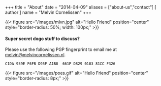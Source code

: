 +++
title = "About"
date = "2014-04-09"
aliases = ["about-us","contact"]
[ author ]
  name = "Melvin Cornelissen"
+++

{{< figure src="/images/mlvn.jpg" alt="Hello Friend" position="center" style="border-radius: 50%; width: 100px;" >}}

#### Super secret dogo stuff to discuss?
Please use the following PGP fingerprint to email me at melvin@melvincornelissen.nl.

    C1DA 959E F6FB D95F A1B0  661F D829 0103 81CC F326


{{< figure src="/images/poes.gif" alt="Hello Friend" position="center" style="border-radius: 8px;" >}}
